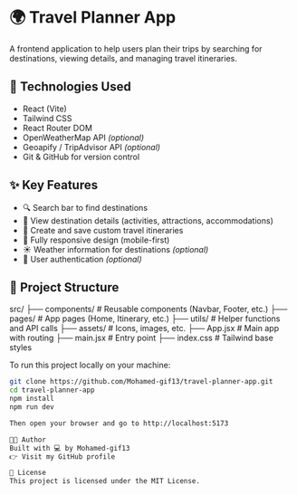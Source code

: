 # 🌍 Travel Planner App

A frontend application to help users plan their trips by searching for destinations, viewing details, and managing travel itineraries.

## 🚀 Technologies Used

- React (Vite)
- Tailwind CSS
- React Router DOM
- OpenWeatherMap API *(optional)*
- Geoapify / TripAdvisor API *(optional)*
- Git & GitHub for version control

## ✨ Key Features

- 🔍 Search bar to find destinations
- 📍 View destination details (activities, attractions, accommodations)
- 📝 Create and save custom travel itineraries
- 📱 Fully responsive design (mobile-first)
- ☀️ Weather information for destinations *(optional)*
- 🔐 User authentication *(optional)*

## 🧠 Project Structure

src/ ├── components/ # Reusable components (Navbar, Footer, etc.) ├── pages/ # App pages (Home, Itinerary, etc.) ├── utils/ # Helper functions and API calls ├── assets/ # Icons, images, etc. ├── App.jsx # Main app with routing ├── main.jsx # Entry point ├── index.css # Tailwind base styles

To run this project locally on your machine:

```bash
git clone https://github.com/Mohamed-gif13/travel-planner-app.git
cd travel-planner-app
npm install
npm run dev

Then open your browser and go to http://localhost:5173

👨‍💻 Author
Built with 💻 by Mohamed-gif13
👉 Visit my GitHub profile

🪪 License
This project is licensed under the MIT License.